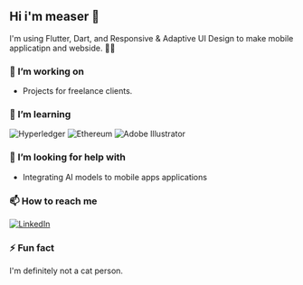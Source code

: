 ## Hi i'm measer 👋

I'm using Flutter, Dart, and  Responsive & Adaptive UI Design to make mobile applicatipn and webside. 🕺🏽



### 🔭 I’m working on

- Projects for freelance clients.


### 🌱 I’m learning

<div display="flex">
  <img src="" alt="Hyperledger"/>
  <img src="" alt="Ethereum"/>
  <img src="" alt="Adobe Illustrator"/>
</div>

### 🤔 I’m looking for help with

- Integrating AI models to mobile apps applications

### 📫 How to reach me

<div display="flex">
  <a href="https://www.linkedin.com/in/measser-rabie/">
    <img src="https://img.shields.io/badge/linkedin-%230077B5.svg?style=for-the-badge&logo=linkedin&logoColor=white" alt="LinkedIn"/>
  </a>
 
</div>

### ⚡ Fun fact

I'm definitely not a cat person.
